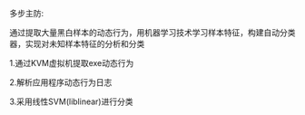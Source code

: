 多步主防:

通过提取大量黑白样本的动态行为，用机器学习技术学习样本特征，构建自动分类器，实现对未知样本特征的分析和分类

1.通过KVM虚拟机提取exe动态行为

2.解析应用程序动态行为日志

3.采用线性SVM(liblinear)进行分类
